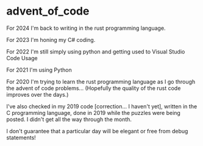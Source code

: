 # advent_of_code

For 2024 I'm back to writing in the rust programming language.

For 2023 I'm honing my C# coding.

For 2022 I'm still simply using python and getting used to Visual Studio Code Usage

For 2021 I'm using Python

For 2020 I'm trying to learn the rust programming language as I go through the advent of code problems...
   (Hopefully the quality of the rust code improves over the days.)
   
I've also checked in my 2019 code [correction... I haven't yet], written in the C programming language, done in 2019 while the puzzles were being posted.
I didn't get all the way through the month.

I don't guarantee that a particular day will be elegant or free from debug statements!
